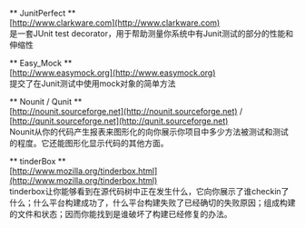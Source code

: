 ** JunitPerfect   **  
[http://www.clarkware.com](http://www.clarkware.com)  
是一套JUnit test decorator，用于帮助测量你系统中有Junit测试的部分的性能和伸缩性

** Easy\_Mock     **  
[http://www.easymock.org](http://www.easymock.org)  
提交了在Junit测试中使用mock对象的简单方法

** Nounit / Qunit     **  
[http://nounit.sourceforge.net](http://nounit.sourceforge.net) / [http://qunit.sourceforge.net](http://qunit.sourceforge.net)  
Nounit从你的代码产生报表来图形化的向你展示你项目中多少方法被测试和测试的程度。它还能图形化显示代码的其他方面。

** tinderBox    **  
[http://www.mozilla.org/tinderbox.html](http://www.mozilla.org/tinderbox.html)  
tinderbox让你能够看到在源代码树中正在发生什么，它向你展示了谁checkin了什么；什么平台构建成功了，什么平台构建失败了已经确切的失败原因；组成构建的文件和状态；因而你能找到是谁破坏了构建已经修复的办法。

